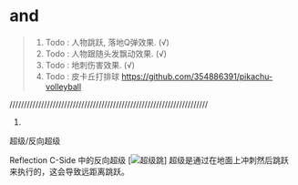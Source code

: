# and
>
> 1. Todo : 人物跳跃, 落地Q弹效果. (√)
> 2. Todo : 人物跟随头发飘动效果. (√)
> 3. Todo : 地刺伤害效果. (√)
> 4. Todo : 皮卡丘打排球 <https://github.com/354886391/pikachu-volleyball>

/////////////////////////////////////////////////////////////////////

1.

超级/反向超级

Reflection C-Side 中的反向超级
[![超级跳](https://static.wikia.nocookie.net/celestegame/images/a/a0/Backwards_Super.gif/revision/latest?cb=20190209062728)]
超级是通过在地面上冲刺然后跳跃来执行的，这会导致远距离跳跃。
